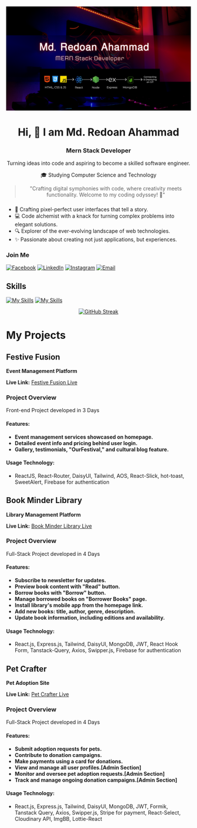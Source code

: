 
![alt text](https://raw.githubusercontent.com/rayhan360/rayhan360/main/images/cover.png)

<div align="center">

# Hi, 👋 I am Md. Redoan Ahammad

### Mern Stack Developer

Turning ideas into code and aspiring to become a skilled software engineer.

🎓 Studying Computer Science and Technology

> "Crafting digital symphonies with code, where creativity meets functionality. Welcome to my coding odyssey! 🚀"

</div>

### 

- 🎨 Crafting pixel-perfect user interfaces that tell a story.
- 💻 Code alchemist with a knack for turning complex problems into elegant solutions.
- 🔍 Explorer of the ever-evolving landscape of web technologies.
- ✨ Passionate about creating not just applications, but experiences.

### Join Me

[![Facebook](https://img.shields.io/badge/Facebook-1877f2?style=for-the-badge&logo=facebook&logoColor=white)](https://www.facebook.com/ra.rayhan60/)
[![LinkedIn](https://img.shields.io/badge/LinkedIn-0077b5?style=for-the-badge&logo=linkedin&logoColor=white)](https://www.linkedin.com/in/md-redoan-ahammad-754b1b2a3/)
[![Instagram](https://img.shields.io/badge/Instagram-e4405f?style=for-the-badge&logo=instagram&logoColor=white)](https://www.instagram.com/redoan360/)
[![Email](https://img.shields.io/badge/Email-D14836?style=for-the-badge&logo=gmail&logoColor=white)](mailto:redoanahammad60@gmail.com)

## Skills
[![My Skills](https://skillicons.dev/icons?i=js,html,css,react,firebase,nodejs,expressjs,mongodb,tailwind)](https://skillicons.dev)
[![My Skills](https://skillicons.dev/icons?i=figma,vscode,git,github,netlify,vercel,replit)](https://skillicons.dev)

<div align="center">

[![GitHub Streak](https://github-readme-streak-stats.herokuapp.com?user=rayhan360&theme=blue-navy)](https://git.io/streak-stats)

</div>


# My Projects

## Festive Fusion
**Event Management Platform**

**Live Link:** [Festive Fusion Live](https://event-management-5ac6f.web.app/) 

### Project Overview
Front-end Project developed in 3 Days
#### Features:
- **Event management services showcased on homepage.**
- **Detailed event info and pricing behind user login.**
- **Gallery, testimonials, "OurFestival," and cultural blog feature.**

#### Usage Technology:
- ReactJS, React-Router, DaisyUI, Tailwind, AOS, React-Slick, hot-toast, SweetAlert, Firebase for authentication

<!-- Repeat the same structure for other projects -->

## Book Minder Library
**Library Management Platform**

**Live Link:** [Book Minder Library Live](https://book-minder-library.web.app/)

### Project Overview
Full-Stack Project developed in 4 Days

#### Features:
- **Subscribe to newsletter for updates.**
- **Preview book content with "Read" button.**
- **Borrow books with "Borrow" button.**
- **Manage borrowed books on "Borrower Books" page.**
- **Install library's mobile app from the homepage link.**
- **Add new books: title, author, genre, description.**
- **Update book information, including editions and availability.**

#### Usage Technology:
- React.js, Express.js, Tailwind, DaisyUI, MongoDB, JWT, React Hook Form, Tanstack-Query, Axios, Swipper.js, Firebase for authentication

## Pet Crafter
**Pet Adoption Site**

**Live Link:** [Pet Crafter Live](https://petcrafter-c112e.web.app/)

### Project Overview
Full-Stack Project developed in 4 Days

#### Features:
- **Submit adoption requests for pets.**
- **Contribute to donation campaigns.**
- **Make payments using a card for donations.**
- **View and manage all user profiles.[Admin Section]**
- **Monitor and oversee pet adoption requests.[Admin Section]**
- **Track and manage ongoing donation campaigns.[Admin Section]**

#### Usage Technology:
- React.js, Express.js, Tailwind, DaisyUI, MongoDB, JWT, Formik, Tanstack Query, Axios, Swipper.js, Stripe for payment, React-Select, Cloudinary API, ImgBB, Lottie-React
